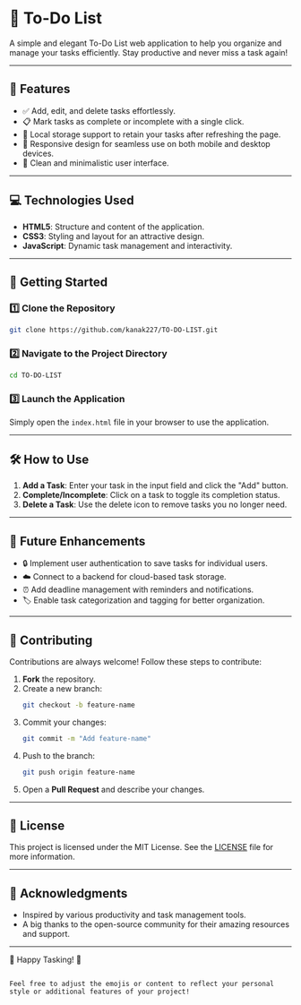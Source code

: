 
# 📝 **To-Do List**

A simple and elegant To-Do List web application to help you organize and manage your tasks efficiently. Stay productive and never miss a task again!

---

## 🌟 **Features**

- ✅ Add, edit, and delete tasks effortlessly.
- 📋 Mark tasks as complete or incomplete with a single click.
- 💾 Local storage support to retain your tasks after refreshing the page.
- 📱 Responsive design for seamless use on both mobile and desktop devices.
- 🎨 Clean and minimalistic user interface.

---

## 💻 **Technologies Used**

- **HTML5**: Structure and content of the application.
- **CSS3**: Styling and layout for an attractive design.
- **JavaScript**: Dynamic task management and interactivity.

---

## 🚀 **Getting Started**

### 1️⃣ Clone the Repository
```bash
git clone https://github.com/kanak227/TO-DO-LIST.git
```

### 2️⃣ Navigate to the Project Directory
```bash
cd TO-DO-LIST
```

### 3️⃣ Launch the Application
Simply open the `index.html` file in your browser to use the application.

---

## 🛠️ **How to Use**

1. **Add a Task**: Enter your task in the input field and click the "Add" button.
2. **Complete/Incomplete**: Click on a task to toggle its completion status.
3. **Delete a Task**: Use the delete icon to remove tasks you no longer need.

---

## 🚧 **Future Enhancements**

- 🔒 Implement user authentication to save tasks for individual users.
- ☁️ Connect to a backend for cloud-based task storage.
- ⏰ Add deadline management with reminders and notifications.
- 🏷️ Enable task categorization and tagging for better organization.

---

## 🤝 **Contributing**

Contributions are always welcome! Follow these steps to contribute:

1. **Fork** the repository.
2. Create a new branch:
   ```bash
   git checkout -b feature-name
   ```
3. Commit your changes:
   ```bash
   git commit -m "Add feature-name"
   ```
4. Push to the branch:
   ```bash
   git push origin feature-name
   ```
5. Open a **Pull Request** and describe your changes.

---

## 📄 **License**

This project is licensed under the MIT License. See the [LICENSE](LICENSE) file for more information.

---

## 🙌 **Acknowledgments**

- Inspired by various productivity and task management tools.
- A big thanks to the open-source community for their amazing resources and support.

---

🎉 Happy Tasking! 🎉
```

Feel free to adjust the emojis or content to reflect your personal style or additional features of your project!
